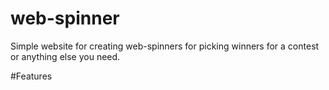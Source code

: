 # web-spinner
Simple website for creating web-spinners for picking winners for a contest or anything else you need.

#Features
